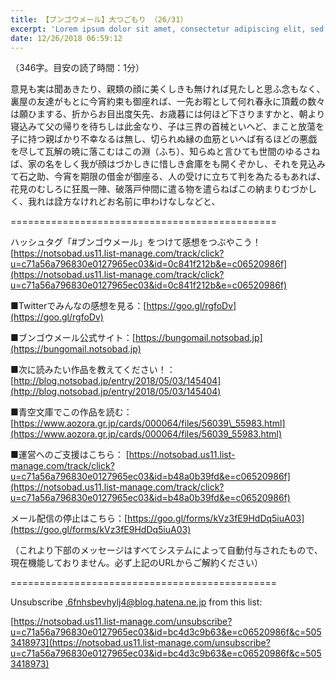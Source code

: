 ```yaml
---
title: 【ブンゴウメール】大つごもり （26/31）
excerpt: 'Lorem ipsum dolor sit amet, consectetur adipiscing elit, sed do eiusmod tempor incididunt ut labore et dolore magna aliqua. Praesent elementum facilisis leo vel fringilla est ullamcorper eget. At imperdiet dui accumsan sit amet nulla facilisi morbi tempus.'
date: 12/26/2018 06:59:12
---
```


（346字。目安の読了時間：1分）

意見も実は聞あきたり、親類の顔に美くしきも無ければ見たしと思ふ念もなく、裏屋の友達がもとに今宵約束も御座れば、一先お暇として何れ春永に頂戴の数々は願ひまする、折からお目出度矢先、お歳暮には何ほど下さりますかと、朝より寝込みて父の帰りを待ちしは此金なり、子は三界の首械といへど、まこと放蕩を子に持つ親ばかり不幸なるは無し、切られぬ縁の血筋といへば有るほどの悪戯を尽して瓦解の暁に落こむはこの淵（ふち）、知らぬと言ひても世間のゆるさねば、家の名をしく我が顔はづかしきに惜しき倉庫をも開くぞかし、それを見込みて石之助、今宵を期限の借金が御座る、人の受けに立ちて判を為たるもあれば、花見のむしろに狂風一陣、破落戸仲間に遣る物を遣らねばこの納まりむづかしく、我れは詮方なけれどお名前に申わけなしなどと、

\==============================================

ハッシュタグ「#ブンゴウメール」をつけて感想をつぶやこう！ [https://notsobad.us11.list-manage.com/track/click?u=c71a56a796830e0127965ec03&id=0c841f212b&e=c06520986f](https://notsobad.us11.list-manage.com/track/click?u=c71a56a796830e0127965ec03&id=0c841f212b&e=c06520986f)

■Twitterでみんなの感想を見る：[https://goo.gl/rgfoDv](https://goo.gl/rgfoDv)

■ブンゴウメール公式サイト：[https://bungomail.notsobad.jp](https://bungomail.notsobad.jp)

■次に読みたい作品を教えてください！：[http://blog.notsobad.jp/entry/2018/05/03/145404](http://blog.notsobad.jp/entry/2018/05/03/145404)

■青空文庫でこの作品を読む：[https://www.aozora.gr.jp/cards/000064/files/56039\_55983.html](https://www.aozora.gr.jp/cards/000064/files/56039_55983.html)

■運営へのご支援はこちら： [https://notsobad.us11.list-manage.com/track/click?u=c71a56a796830e0127965ec03&id=b48a0b39fd&e=c06520986f](https://notsobad.us11.list-manage.com/track/click?u=c71a56a796830e0127965ec03&id=b48a0b39fd&e=c06520986f)

メール配信の停止はこちら：[https://goo.gl/forms/kVz3fE9HdDq5iuA03](https://goo.gl/forms/kVz3fE9HdDq5iuA03)

（これより下部のメッセージはすべてシステムによって自動付与されたもので、現在機能しておりません。必ず上記のURLからご解約ください）

\==============================================

Unsubscribe .6fnhsbevhylj4@blog.hatena.ne.jp from this list:

[https://notsobad.us11.list-manage.com/unsubscribe?u=c71a56a796830e0127965ec03&id=bc4d3c9b63&e=c06520986f&c=5053418973](https://notsobad.us11.list-manage.com/unsubscribe?u=c71a56a796830e0127965ec03&id=bc4d3c9b63&e=c06520986f&c=5053418973)